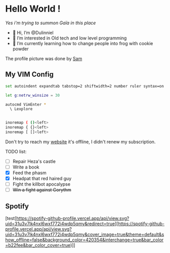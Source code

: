 # Hello World !
*Yes i'm trying to summon Gaïa in this place*

- 👋 Hi, I’m @Dulinniel
- 👀 I’m interested in Old tech and low level programming
- 🌱 I’m currently learning how to change people into frog with cookie powder

The profile picture was done by [Sam](https://www.instagram.com/sami.et.un.peu.d.art/)

## My VIM Config

```bash
set autoindent expandtab tabstop=2 shiftwidth=2 number ruler syntax=on

let g:netrw_winsize = 30

autocmd VimEnter * 
  \ Lexplore


inoremap ( ()<left>
inoremap { {}<left>
inoremap [ []<left>
```
Don't try to reach my [website](https://rileys-thingies.fr) it's offline, I didn't renew my subscription.

TODO list:

- [ ] Repair Heza's castle
- [ ] Write a book
- [x] Feed the phasm
- [x] Headpat that red haired guy
- [ ] Fight the killbot apocalypse
- [ ] ~~Win a fight against Gorythm~~

## Spotify
[test[https://spotify-github-profile.vercel.app/api/view.svg?uid=31u3v7lk4nxl6wxf772i4wdp5qmy&redirect=true][https://spotify-github-profile.vercel.app/api/view.svg?uid=31u3v7lk4nxl6wxf772i4wdp5qmy&cover_image=true&theme=default&show_offline=false&background_color=420354&interchange=true&bar_color=b22fee&bar_color_cover=true)]]
